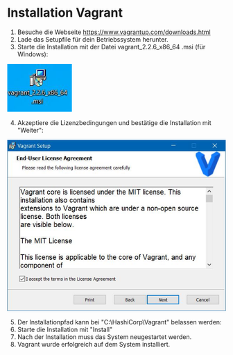 # Installation Vagrant
1) Besuche die Webseite https://www.vagrantup.com/downloads.html
2) Lade das Setupfile für dein Betriebssystem herunter.
3) Starte die Installation mit der Datei vagrant_2.2.6_x86_64 .msi (für Windows):

![alt text](https://github.com/harbinde/VA-ITSE17b-Vagrant-Docker/blob/master/Vagrant/Einleitung/IMG/msi_install.JPG)

4) Akzeptiere die Lizenzbedingungen und bestätige die Installation mit "Weiter":

![alt text](https://github.com/harbinde/VA-ITSE17b-Vagrant-Docker/blob/master/Vagrant/Einleitung/IMG/eula.JPG)

5) Der Installationpfad kann bei "C:\HashiCorp\Vagrant\" belassen werden:
6) Starte die Installation mit "Install"
7) Nach der Installation muss das System neugestartet werden.
8) Vagrant wurde erfolgreich auf dem System installiert.
